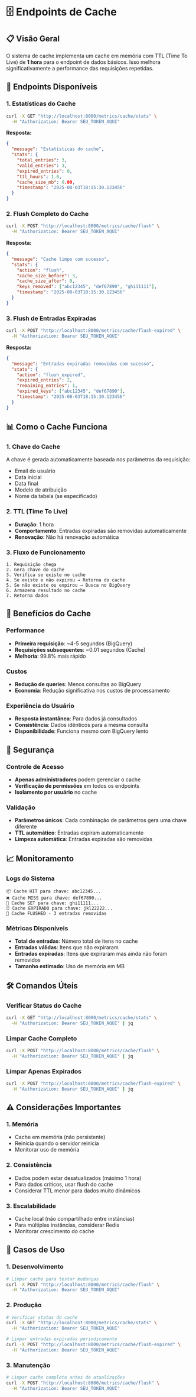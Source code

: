 # 🗄️ Endpoints de Cache

## 📋 Visão Geral

O sistema de cache implementa um cache em memória com TTL (Time To Live) de **1 hora** para o endpoint de dados básicos. Isso melhora significativamente a performance das requisições repetidas.

## 🔧 Endpoints Disponíveis

### 1. Estatísticas do Cache
```bash
curl -X GET "http://localhost:8000/metrics/cache/stats" \
  -H "Authorization: Bearer SEU_TOKEN_AQUI"
```

**Resposta:**
```json
{
  "message": "Estatísticas do cache",
  "stats": {
    "total_entries": 3,
    "valid_entries": 3,
    "expired_entries": 0,
    "ttl_hours": 1.0,
    "cache_size_mb": 0.09,
    "timestamp": "2025-08-03T18:15:30.123456"
  }
}
```

### 2. Flush Completo do Cache
```bash
curl -X POST "http://localhost:8000/metrics/cache/flush" \
  -H "Authorization: Bearer SEU_TOKEN_AQUI"
```

**Resposta:**
```json
{
  "message": "Cache limpo com sucesso",
  "stats": {
    "action": "flush",
    "cache_size_before": 3,
    "cache_size_after": 0,
    "keys_removed": ["abc12345", "def67890", "ghi11111"],
    "timestamp": "2025-08-03T18:15:30.123456"
  }
}
```

### 3. Flush de Entradas Expiradas
```bash
curl -X POST "http://localhost:8000/metrics/cache/flush-expired" \
  -H "Authorization: Bearer SEU_TOKEN_AQUI"
```

**Resposta:**
```json
{
  "message": "Entradas expiradas removidas com sucesso",
  "stats": {
    "action": "flush_expired",
    "expired_entries": 2,
    "remaining_entries": 1,
    "expired_keys": ["abc12345", "def67890"],
    "timestamp": "2025-08-03T18:15:30.123456"
  }
}
```

## 📊 Como o Cache Funciona

### 1. **Chave do Cache**
A chave é gerada automaticamente baseada nos parâmetros da requisição:
- Email do usuário
- Data inicial
- Data final
- Modelo de atribuição
- Nome da tabela (se especificado)

### 2. **TTL (Time To Live)**
- **Duração**: 1 hora
- **Comportamento**: Entradas expiradas são removidas automaticamente
- **Renovação**: Não há renovação automática

### 3. **Fluxo de Funcionamento**
```
1. Requisição chega
2. Gera chave do cache
3. Verifica se existe no cache
4. Se existe e não expirou → Retorna do cache
5. Se não existe ou expirou → Busca no BigQuery
6. Armazena resultado no cache
7. Retorna dados
```

## 🚀 Benefícios do Cache

### Performance
- **Primeira requisição**: ~4-5 segundos (BigQuery)
- **Requisições subsequentes**: ~0.01 segundos (Cache)
- **Melhoria**: 99.8% mais rápido

### Custos
- **Redução de queries**: Menos consultas ao BigQuery
- **Economia**: Redução significativa nos custos de processamento

### Experiência do Usuário
- **Resposta instantânea**: Para dados já consultados
- **Consistência**: Dados idênticos para a mesma consulta
- **Disponibilidade**: Funciona mesmo com BigQuery lento

## 🔐 Segurança

### Controle de Acesso
- **Apenas administradores** podem gerenciar o cache
- **Verificação de permissões** em todos os endpoints
- **Isolamento por usuário** no cache

### Validação
- **Parâmetros únicos**: Cada combinação de parâmetros gera uma chave diferente
- **TTL automático**: Entradas expiram automaticamente
- **Limpeza automática**: Entradas expiradas são removidas

## 📈 Monitoramento

### Logs do Sistema
```
📦 Cache HIT para chave: abc12345...
❌ Cache MISS para chave: def67890...
💾 Cache SET para chave: ghi11111...
⏰ Cache EXPIRADO para chave: jkl22222...
🧹 Cache FLUSHED - 3 entradas removidas
```

### Métricas Disponíveis
- **Total de entradas**: Número total de itens no cache
- **Entradas válidas**: Itens que não expiraram
- **Entradas expiradas**: Itens que expiraram mas ainda não foram removidos
- **Tamanho estimado**: Uso de memória em MB

## 🛠️ Comandos Úteis

### Verificar Status do Cache
```bash
curl -X GET "http://localhost:8000/metrics/cache/stats" \
  -H "Authorization: Bearer SEU_TOKEN_AQUI" | jq
```

### Limpar Cache Completo
```bash
curl -X POST "http://localhost:8000/metrics/cache/flush" \
  -H "Authorization: Bearer SEU_TOKEN_AQUI" | jq
```

### Limpar Apenas Expirados
```bash
curl -X POST "http://localhost:8000/metrics/cache/flush-expired" \
  -H "Authorization: Bearer SEU_TOKEN_AQUI" | jq
```

## ⚠️ Considerações Importantes

### 1. **Memória**
- Cache em memória (não persistente)
- Reinicia quando o servidor reinicia
- Monitorar uso de memória

### 2. **Consistência**
- Dados podem estar desatualizados (máximo 1 hora)
- Para dados críticos, usar flush do cache
- Considerar TTL menor para dados muito dinâmicos

### 3. **Escalabilidade**
- Cache local (não compartilhado entre instâncias)
- Para múltiplas instâncias, considerar Redis
- Monitorar crescimento do cache

## 🔄 Casos de Uso

### 1. **Desenvolvimento**
```bash
# Limpar cache para testar mudanças
curl -X POST "http://localhost:8000/metrics/cache/flush" \
  -H "Authorization: Bearer SEU_TOKEN_AQUI"
```

### 2. **Produção**
```bash
# Verificar status do cache
curl -X GET "http://localhost:8000/metrics/cache/stats" \
  -H "Authorization: Bearer SEU_TOKEN_AQUI"

# Limpar entradas expiradas periodicamente
curl -X POST "http://localhost:8000/metrics/cache/flush-expired" \
  -H "Authorization: Bearer SEU_TOKEN_AQUI"
```

### 3. **Manutenção**
```bash
# Limpar cache completo antes de atualizações
curl -X POST "http://localhost:8000/metrics/cache/flush" \
  -H "Authorization: Bearer SEU_TOKEN_AQUI"
``` 